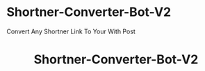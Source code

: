 # Shortner-Converter-Bot-V2
Convert Any Shortner Link To Your With Post



</p>
<h1 align="center">
  <b>Shortner-Converter-Bot-V2</b>
</h1>


